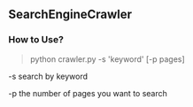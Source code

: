 ## SearchEngineCrawler


### How to Use?

> python crawler.py -s 'keyword' [-p pages] 

-s search by keyword

-p the number of pages you want to search
